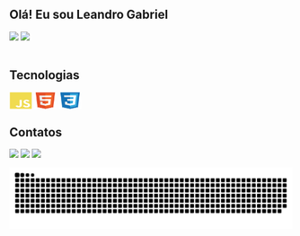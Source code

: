 ## Olá! Eu sou Leandro Gabriel 
 <div>
 <a href="https://github.com/legabriel306"></a>
  <img height="160em" src="https://github-readme-stats.vercel.app/api?username=legabriel306&show_icons=true&theme=dracula&include_all_commits=true&count_private=true"/>
  <img height="160em" src="https://github-readme-stats.vercel.app/api/top-langs/?username=legabriel306&layout=compact&langs_count=16&theme=dracula"/>
 </div>
<div style="display: inline_block"><br>
 
  ## Tecnologias
  <img align="center" alt="Le-Js" height="30" width="40" src="https://raw.githubusercontent.com/devicons/devicon/master/icons/javascript/javascript-plain.svg">
  <img align="center" alt="Le-HTML" height="30" width="40" src="https://raw.githubusercontent.com/devicons/devicon/master/icons/html5/html5-original.svg">
  <img align="center" alt="Le-CSS" height="30" width="40" src="https://raw.githubusercontent.com/devicons/devicon/master/icons/css3/css3-original.svg">
 </div>
  
  ## 
 ## Contatos
<div> 
  
 
  <a href="https://www.instagram.com/le_gabriel23/" target="_blank"><img src="https://img.shields.io/badge/-Instagram-%23E4405F?style=for-the-badge&logo=instagram&logoColor=white" target="_blank"></a>
  <a href = "mailto: enviaprolegabriel@gmail.com"><img src="https://img.shields.io/badge/-Gmail-%23333?style=for-the-badge&logo=gmail&logoColor=white" target="_blank"></a>
  <a href="https://www.linkedin.com/in/leandro-gabriel-034015209" target="_blank"><img src="https://img.shields.io/badge/-LinkedIn-%230077B5?style=for-the-badge&logo=linkedin&logoColor=white" target="_blank"></a> 
 
  ![Snake animation](https://github.com/legabriel306/legabriel306/blob/output/github-contribution-grid-snake.svg)
</div>
